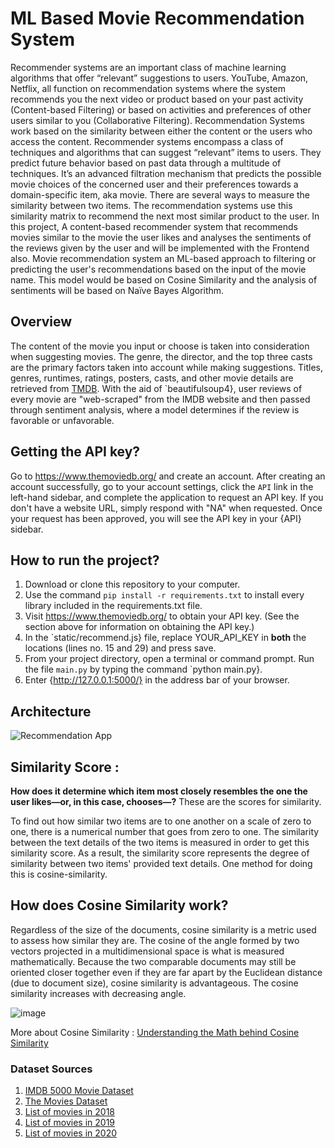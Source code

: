 # ML Based Movie Recommendation System
Recommender systems are an important class of machine learning algorithms that offer “relevant” suggestions to users. YouTube, Amazon, Netflix, all function on recommendation systems where the system recommends you the next video or product based on your past activity (Content-based Filtering) or based on activities and preferences of other users similar to you (Collaborative Filtering). Recommendation Systems work based on the similarity between either the content or the users who access the content. Recommender systems encompass a class of techniques and algorithms that can suggest “relevant” items to users. They predict future behavior based on past data through a multitude of techniques. It’s an advanced filtration mechanism that predicts the possible movie choices of the concerned user and their preferences towards a domain-specific item, aka movie. There are several ways to
measure the similarity between two items. The recommendation systems use this similarity matrix to recommend the next most similar product to the user.
In this project, A content-based recommender system that recommends movies similar to the movie the user likes and analyses the sentiments of the reviews given by the user and will be
implemented with the Frontend also. Movie recommendation system an ML-based approach to filtering or predicting the user's recommendations based on the input of the movie name.
This model would be based on Cosine Similarity and the analysis of sentiments will be based on Naïve Bayes Algorithm. 

## Overview

The content of the movie you input or choose is taken into consideration when suggesting movies. The genre, the director, and the top three casts are the primary factors taken into account while making suggestions. Titles, genres, runtimes, ratings, posters, casts, and other movie details are retrieved from [TMDB](https://www.themoviedb.org/documentation/api). With the aid of `beautifulsoup4}, user reviews of every movie are "web-scraped" from the IMDB website and then passed through sentiment analysis, where a model determines if the review is favorable or unfavorable.


## Getting the API key?

Go to https://www.themoviedb.org/ and create an account. After creating an account successfully, go to your account settings, click the `API` link in the left-hand sidebar, and complete the application to request an API key. If you don't have a website URL, simply respond with "NA" when requested. Once your request has been approved, you will see the API key in your {API} sidebar.


## How to run the project?

1. Download or clone this repository to your computer.
2. Use the command `pip install -r requirements.txt` to install every library included in the requirements.txt file.
3. Visit https://www.themoviedb.org/ to obtain your API key. (See the section above for information on obtaining the API key.)
3. In the `static/recommend.js} file, replace YOUR_API_KEY in **both** the locations (lines no. 15 and 29) and press save.
4. From your project directory, open a terminal or command prompt. Run the file `main.py` by typing the command `python main.py}.
5. Enter {http://127.0.0.1:5000/} in the address bar of your browser.


## Architecture

![Recommendation App](https://user-images.githubusercontent.com/36665975/168742738-5435cf76-1a42-4d87-94b4-999e5bfc48d3.png)

## Similarity Score : 

   **How does it determine which item most closely resembles the one the user likes—or, in this case, chooses—?** These are the scores for similarity.
   
   To find out how similar two items are to one another on a scale of zero to one, there is a numerical number that goes from zero to one. The similarity between the text details of the two items is measured in order to get this similarity score. As a result, the similarity score represents the degree of similarity between two items' provided text details. One method for doing this is cosine-similarity.
   
## How does Cosine Similarity work?
  Regardless of the size of the documents, cosine similarity is a metric used to assess how similar they are. The cosine of the angle formed by two vectors projected in a multidimensional space is what is measured mathematically. Because the two comparable documents may still be oriented closer together even if they are far apart by the Euclidean distance (due to document size), cosine similarity is advantageous. The cosine similarity increases with decreasing angle.
  
  ![image](https://user-images.githubusercontent.com/36665975/70401457-a7530680-1a55-11ea-9158-97d4e8515ca4.png)

  
More about Cosine Similarity : [Understanding the Math behind Cosine Similarity](https://www.machinelearningplus.com/nlp/cosine-similarity/)

### Dataset Sources

1. [IMDB 5000 Movie Dataset](https://www.kaggle.com/carolzhangdc/imdb-5000-movie-dataset)
2. [The Movies Dataset](https://www.kaggle.com/rounakbanik/the-movies-dataset)
3. [List of movies in 2018](https://en.wikipedia.org/wiki/List_of_American_films_of_2018)
4. [List of movies in 2019](https://en.wikipedia.org/wiki/List_of_American_films_of_2019)
5. [List of movies in 2020](https://en.wikipedia.org/wiki/List_of_American_films_of_2020)

